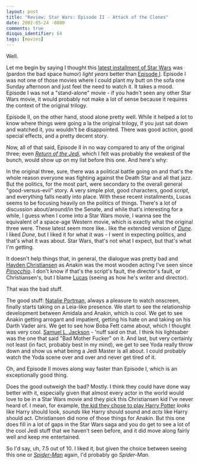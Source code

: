 ```yaml
---
layout: post
title: "Review: Star Wars: Episode II - Attack of the Clones"
date: 2002-05-24 -0800
comments: true
disqus_identifier: 64
tags: [movies]
---
```

Well.

 Let me begin by saying I thought this [latest installment of Star
Wars](http://us.imdb.com/Title?0121765) was (pardon the bad space humor)
*light years* better than [Episode
I](http://www.amazon.com/exec/obidos/ASIN/B00003CX5P/mhsvortex). Episode
I was not one of those movies where I could plant my butt on the sofa
one Sunday afternoon and just feel the need to watch it. It takes a
mood. Episode I was not a "stand-alone" movie - if you hadn't seen any
other Star Wars movie, it would probably not make a lot of sense because
it requires the context of the original trilogy.

 Episode II, on the other hand, stood alone pretty well. While it helped
a lot to know where things were going a la the original trilogy, if you
just sat down and watched it, you wouldn't be disappointed. There was
good action, good special effects, and a pretty decent story.

 Now, all of that said, Episode II in no way compared to any of the
original three; even *[Return of the
Jedi](http://www.amazon.com/exec/obidos/ASIN/6304539274/mhsvortex)*,
which I felt was probably the weakest of the bunch, would show up on my
list before this one. And here's why:

 In the original three, sure, there was a political battle going on and
that's the whole reason everyone was fighting against the Death Star and
all that jazz. But the politics, for the most part, were secondary to
the overall general "good-versus-evil" story. A very simple plot, good
characters, good script, and everything falls neatly into place. With
these recent installments, Lucas seems to be focusing heavily on the
politics of things. There's a lot of discussion about/around/in the
Senate, and while that's interesting for a while, I guess when I come
into a Star Wars movie, I wanna see the equivalent of a space-age
Western movie, which is exactly what the original three were. These
latest seem more like.. like the extended version of
*[Dune](http://www.amazon.com/exec/obidos/ASIN/0783226063/mhsvortex)*. I
liked *Dune*, but I liked it for what it was - I went in expecting
politics, and that's what it was about. Star Wars, that's not what I
expect, but that's what I'm getting.

 It doesn't help things that, in general, the dialogue was pretty bad
and [Hayden Christiansen](http://us.imdb.com/Name?Christensen,+Hayden)
as Anakin was the most wooden acting I've seen since
*[Pinocchio](http://www.amazon.com/exec/obidos/ASIN/B00001QEE9/mhsvortex)*.
I don't know if that's the script's fault, the director's fault, or
Christiansen's, but I blame
[Lucas](http://us.imdb.com/Name?Lucas,+George) (seeing as how he's
writer and director).

 That was the bad stuff.

 The good stuff: [Natalie
Portman](http://us.imdb.com/Name?Portman,+Natalie), always a pleasure to
watch onscreen, finally starts taking on a Leia-like presence. We start
to see the relationship development between Amidala and Anakin, which is
cool. We get to see Anakin getting arrogant and impatient, getting his
hate on and taking on his Darth Vader airs. We get to see how Boba Fett
came about, which I thought was very cool. [Samuel L.
Jackson](http://us.imdb.com/Name?Jackson,+Samuel+L.) - 'nuff said on
that. I think his lightsaber was the one that said "Bad Mother Fucker"
on it. And last, but very certainly not least (in fact, probably best in
my mind), we get to see Yoda really throw down and show us what being a
Jedi Master is all about. I could probably watch the Yoda scene over and
over and never get tired of it.

 Oh, and Episode II moves along way faster than Episode I, which is an
exceptionally good thing.

 Does the good outweigh the bad? Mostly. I think they could have done
way better with it, especially given that almost every actor in the
world would love to be in a Star Wars movie and they pick this
Christiansen kid I've never heard of. I mean, for example, [the kid they
chose to play Harry Potter](http://us.imdb.com/Name?Radcliffe,+Daniel)
*looks* like Harry should look, *sounds* like Harry should sound and
*acts* like Harry should act. Christiansen did none of those things for
Anakin. But this one does fill in a lot of gaps in the Star Wars saga
and you do get to see a lot of the cool Jedi stuff that we haven't seen
before, and it did move along fairly well and keep me entertained.

 So I'd say, uh, 7.5 out of 10. I liked it, but given the choice between
seeing this one or *[Spider-Man](http://us.imdb.com/Title?0145487)*
again, I'd probably go *Spider-Man*.
